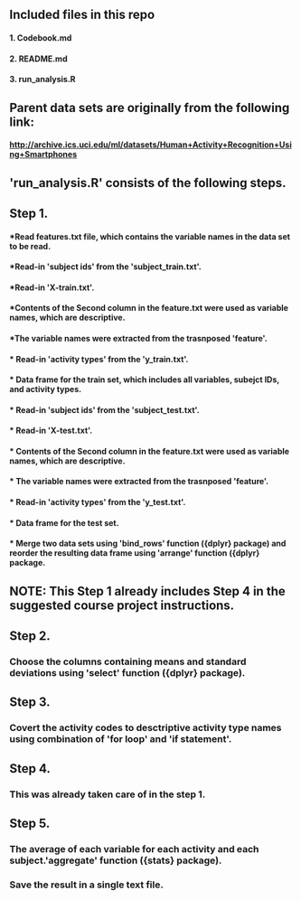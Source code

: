 ## Included files in this repo
#### 1. Codebook.md
#### 2. README.md
#### 3. run_analysis.R

## Parent data sets are originally from the following link:
#### http://archive.ics.uci.edu/ml/datasets/Human+Activity+Recognition+Using+Smartphones


## 'run_analysis.R' consists of the following steps.

## Step 1. 
#### *Read features.txt file, which contains the variable names in the data set to be read.
#### *Read-in 'subject ids' from the 'subject_train.txt'.
#### *Read-in 'X-train.txt'.
#### *Contents of the Second column in the feature.txt were used as variable names, which are descriptive.
#### *The variable names were extracted from the trasnposed 'feature'.
#### * Read-in 'activity types' from the 'y_train.txt'.
#### * Data frame for the train set, which includes all variables, subejct IDs, and activity types. 
#### * Read-in 'subject ids' from the 'subject_test.txt'.
#### * Read-in 'X-test.txt'.
#### * Contents of the Second column in the feature.txt were used as variable names, which are descriptive.
#### * The variable names were extracted from the trasnposed 'feature'.
#### * Read-in 'activity types' from the 'y_test.txt'.
#### * Data frame for the test set.
#### * Merge two data sets using 'bind_rows' function ({dplyr} package) and reorder the resulting data frame using 'arrange' function ({dplyr} package.

## NOTE: This Step 1 already includes Step 4 in the suggested course project instructions.


## Step 2. 
### Choose the columns containing means and standard deviations using 'select' function ({dplyr} package).


## Step 3. ###
### Covert the activity codes to desctriptive activity type names using combination of 'for loop' and 'if statement'.


## Step 4. ###
### This was already taken care of in the step 1. 


## Step 5.
### The average of each variable for each activity and each subject.'aggregate' function ({stats} package). 
### Save the result in a single text file.

